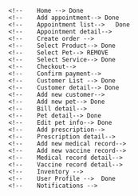     <!--    Home --> Done
    <!--    Add appointment--> Done
    <!--    Appointment list-->   Done
    <!--    Appointment detail-->
    <!--    Create order -->
    <!--    Select Product--> Done
    <!--    Select Pet--> REMOVE
    <!--    Select Service--> Done
    <!--    Checkout-->
    <!--    Confirm payment-->
    <!--    Customer List --> Done
    <!--    Customer detail--> Done
    <!--    Add new customer-->
    <!--    Add new pet--> Done
    <!--    Bill detail-->
    <!--    Pet detail--> Done
    <!--    Edit pet info--> Done
    <!--    Add prescription-->
    <!--    Prescription detail-->
    <!--    Add new medical record-->
    <!--    Add new vaccine record-->
    <!--    Medical record detail-->
    <!--    Vaccine record detail-->
    <!--    Inventory -->
    <!--    User Profile -->  Done
    <!--    Notifications -->

